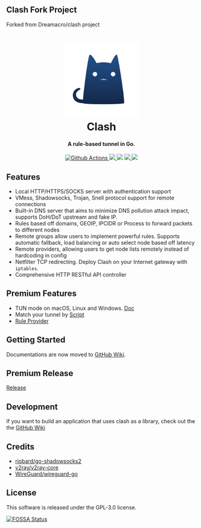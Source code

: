 ## Clash Fork Project

Forked from Dreamacro/clash project

<h1 align="center">
  <img src="https://github.com/TUGOhost/clash/raw/master/docs/logo.png" alt="Clash" width="200">
  <br>Clash<br>
</h1>

<h4 align="center">A rule-based tunnel in Go.</h4>

<p align="center">
  <a href="https://github.com/TUGOhost/clash/actions">
    <img src="https://img.shields.io/github/workflow/status/TUGOhost/clash/Go?style=flat-square" alt="Github Actions">
  </a>
  <a href="https://goreportcard.com/report/github.com/TUGOhost/clash">
    <img src="https://goreportcard.com/badge/github.com/TUGOhost/clash?style=flat-square">
  </a>
  <img src="https://img.shields.io/github/go-mod/go-version/TUGOhost/clash?style=flat-square">
  <a href="https://github.com/TUGOhost/clash/releases">
    <img src="https://img.shields.io/github/release/TUGOhost/clash/all.svg?style=flat-square">
  </a>
  <a href="https://github.com/TUGOhost/clash/releases/tag/premium">
    <img src="https://img.shields.io/badge/release-Premium-00b4f0?style=flat-square">
  </a>
</p>

## Features

- Local HTTP/HTTPS/SOCKS server with authentication support
- VMess, Shadowsocks, Trojan, Snell protocol support for remote connections
- Built-in DNS server that aims to minimize DNS pollution attack impact, supports DoH/DoT upstream and fake IP.
- Rules based off domains, GEOIP, IPCIDR or Process to forward packets to different nodes
- Remote groups allow users to implement powerful rules. Supports automatic fallback, load balancing or auto select node based off latency
- Remote providers, allowing users to get node lists remotely instead of hardcoding in config
- Netfilter TCP redirecting. Deploy Clash on your Internet gateway with `iptables`.
- Comprehensive HTTP RESTful API controller

## Premium Features

- TUN mode on macOS, Linux and Windows. [Doc](https://github.com/TUGOhost/clash/wiki/premium-core-features#tun-device)
- Match your tunnel by [Script](https://github.com/TUGOhost/clash/wiki/premium-core-features#script)
- [Rule Provider](https://github.com/TUGOhost/clash/wiki/premium-core-features#rule-providers)

## Getting Started
Documentations are now moved to [GitHub Wiki](https://github.com/TUGOhost/clash/wiki).

## Premium Release
[Release](https://github.com/TUGOhost/clash/releases/tag/premium)

## Development
If you want to build an application that uses clash as a library, check out the the [GitHub Wiki](https://github.com/TUGOhost/clash/wiki/use-clash-as-a-library)

## Credits

* [riobard/go-shadowsocks2](https://github.com/riobard/go-shadowsocks2)
* [v2ray/v2ray-core](https://github.com/v2ray/v2ray-core)
* [WireGuard/wireguard-go](https://github.com/WireGuard/wireguard-go)

## License

This software is released under the GPL-3.0 license.

[![FOSSA Status](https://app.fossa.io/api/projects/git%2Bgithub.com%2FTUGOhost%2Fclash.svg?type=large)](https://app.fossa.io/projects/git%2Bgithub.com%2FTUGOhost%2Fclash?ref=badge_large)
